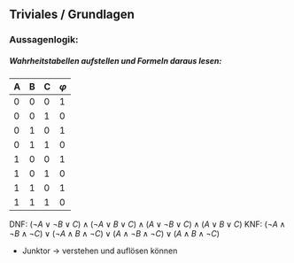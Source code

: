 ## Triviales / Grundlagen
### Aussagenlogik:

##### Wahrheitstabellen aufstellen und Formeln daraus lesen:	

| A   | B   | C   | $\varphi$   |
| --- | --- | --- | --- |
| 0   | 0   | 0   | 1  |
| 0   | 0   | 1   | 0   |
| 0   | 1   | 0   | 1   |
| 0   | 1   | 1   | 0   |
| 1   | 0   | 0   | 1   |
| 1   | 0   | 1   | 0   |
| 1   | 1   | 0   | 1   |
| 1   | 1   | 1   | 0   | 

DNF: $(\lnot A \lor \lnot B \lor C) \land (\lnot A \lor B \lor C) \land (A \lor \lnot B \lor C) \land (A \lor B \lor C)$
KNF: $(\lnot A \land \lnot B \land \lnot C) \lor (\lnot A \land B \land \lnot C) \lor (A \land \lnot B \land \lnot C) \lor (A \land B \land\lnot C)$

- Junktor $\to$ verstehen und auflösen können

